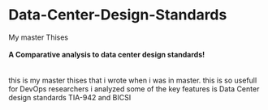 # Data-Center-Design-Standards
My master Thises <br><br>
<strong> A Comparative analysis to data center design standards! </strong> <br><br><br>
this is my master thises that i wrote when i was in master. 
this is so usefull for DevOps researchers i analyzed some of the key features is Data Center design standards TIA-942 and BICSI 
